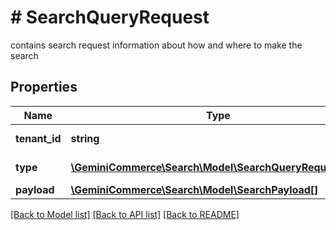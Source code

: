 # # SearchQueryRequest
contains search request information about how and where to make the search

## Properties 


Name | Type | Description | Notes
------------ | ------------- | ------------- | -------------
**tenant_id**| **string** | tenant to search on [#DOCGENBUG REQUIRED FIELD]  | [optional]
**type**| [**\GeminiCommerce\Search\Model\SearchQueryRequestType**](SearchQueryRequestType.md) |  for more information please, see Model/SearchQueryRequestType.php  | [optional]
**payload**| [**\GeminiCommerce\Search\Model\SearchPayload[]**](SearchPayload.md) | contains the search request payload  |


[[Back to Model list]](../../README.md#models) [[Back to API list]](../../README.md#endpoints) [[Back to README]](../../README.md)

